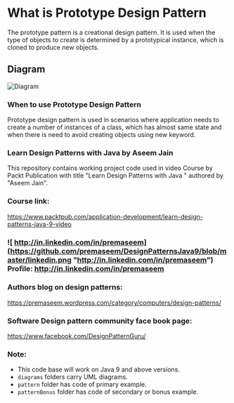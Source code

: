 # What is Prototype Design Pattern 
The prototype pattern is a creational design pattern.  It is used when the type of objects to create is determined by a prototypical instance, which is cloned to produce new objects.

## Diagram
![Diagram](https://github.com/premaseem/DesignPatternsJava9/blob/prototype/diagrams/sequence%20diagram.png "Diagram")

### When to use Prototype Design Pattern 
Prototype design pattern is used in scenarios where application needs to create a number of instances of a class, which has almost same state and when there is need to avoid creating objects using new keyword.

### Learn Design Patterns with Java by Aseem Jain
This repository contains working project code used in video Course by Packt Publication with title "Learn Design Patterns with Java " authored by "Aseem Jain".

### Course link: 
https://www.packtpub.com/application-development/learn-design-patterns-java-9-video

### ![ http://in.linkedin.com/in/premaseem](https://github.com/premaseem/DesignPatternsJava9/blob/master/linkedin.png "http://in.linkedin.com/in/premaseem") Profile:  http://in.linkedin.com/in/premaseem

### Authors blog on design patterns:
https://premaseem.wordpress.com/category/computers/design-patterns/

### Software Design pattern community face book page:
https://www.facebook.com/DesignPatternGuru/

### Note: 
* This code base will work on Java 9 and above versions. 
* `diagrams` folders carry UML diagrams.
* `pattern` folder has code of primary example. 
* `patternBonus` folder has code of secondary or bonus example.
